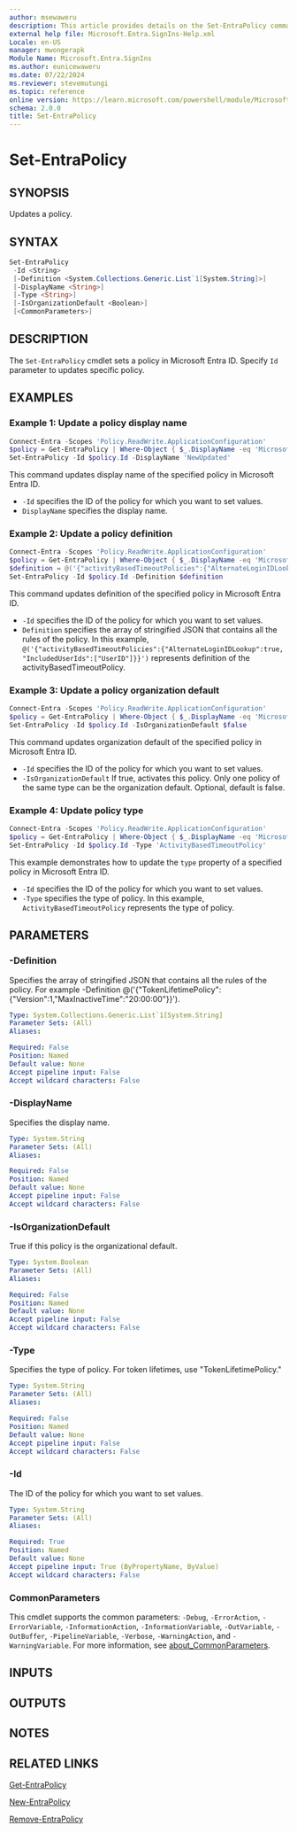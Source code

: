```yaml
---
author: msewaweru
description: This article provides details on the Set-EntraPolicy command.
external help file: Microsoft.Entra.SignIns-Help.xml
Locale: en-US
manager: mwongerapk
Module Name: Microsoft.Entra.SignIns
ms.author: eunicewaweru
ms.date: 07/22/2024
ms.reviewer: stevemutungi
ms.topic: reference
online version: https://learn.microsoft.com/powershell/module/Microsoft.Entra.SignIns/Set-EntraPolicy
schema: 2.0.0
title: Set-EntraPolicy
---
```


# Set-EntraPolicy

## SYNOPSIS

Updates a policy.

## SYNTAX

```powershell
Set-EntraPolicy
 -Id <String>
 [-Definition <System.Collections.Generic.List`1[System.String]>]
 [-DisplayName <String>]
 [-Type <String>]
 [-IsOrganizationDefault <Boolean>]
 [<CommonParameters>]
```

## DESCRIPTION

The `Set-EntraPolicy` cmdlet sets a policy in Microsoft Entra ID. Specify `Id` parameter to updates specific policy.

## EXAMPLES

### Example 1: Update a policy display name

```powershell
Connect-Entra -Scopes 'Policy.ReadWrite.ApplicationConfiguration'
$policy = Get-EntraPolicy | Where-Object { $_.DisplayName -eq 'Microsoft User Default Recommended Policy' }
Set-EntraPolicy -Id $policy.Id -DisplayName 'NewUpdated' 
```

This command updates display name of the specified policy in Microsoft Entra ID.

- `-Id` specifies the ID of the policy for which you want to set values.
- `DisplayName` specifies the display name.

### Example 2: Update a policy definition

```powershell
Connect-Entra -Scopes 'Policy.ReadWrite.ApplicationConfiguration'
$policy = Get-EntraPolicy | Where-Object { $_.DisplayName -eq 'Microsoft User Default Recommended Policy' }
$definition = @('{"activityBasedTimeoutPolicies":{"AlternateLoginIDLookup":true, "IncludedUserIds":["UserID"]}}')
Set-EntraPolicy -Id $policy.Id -Definition $definition
```

This command updates definition of the specified policy in Microsoft Entra ID.

- `-Id` specifies the ID of the policy for which you want to set values.
- `Definition` specifies the array of stringified JSON that contains all the rules of the policy.
In this example, `@('{"activityBasedTimeoutPolicies":{"AlternateLoginIDLookup":true, "IncludedUserIds":["UserID"]}}')` represents definition of the activityBasedTimeoutPolicy.

### Example 3: Update a policy organization default

```powershell
Connect-Entra -Scopes 'Policy.ReadWrite.ApplicationConfiguration'
$policy = Get-EntraPolicy | Where-Object { $_.DisplayName -eq 'Microsoft User Default Recommended Policy' }
Set-EntraPolicy -Id $policy.Id -IsOrganizationDefault $false
```

This command updates organization default of the specified policy in Microsoft Entra ID.

- `-Id` specifies the ID of the policy for which you want to set values.
- `-IsOrganizationDefault` If true, activates this policy. Only one policy of the same type can be the organization default. Optional, default is false.

### Example 4: Update policy type

```powershell
Connect-Entra -Scopes 'Policy.ReadWrite.ApplicationConfiguration'
$policy = Get-EntraPolicy | Where-Object { $_.DisplayName -eq 'Microsoft User Default Recommended Policy' }
Set-EntraPolicy -Id $policy.Id -Type 'ActivityBasedTimeoutPolicy'
```

This example demonstrates how to update the `type` property of a specified policy in Microsoft Entra ID.

- `-Id` specifies the ID of the policy for which you want to set values.
- `-Type` specifies the type of policy. In this example, `ActivityBasedTimeoutPolicy` represents the type of policy.

## PARAMETERS

### -Definition

Specifies the array of stringified JSON that contains all the rules of the policy.
For example -Definition @('{"TokenLifetimePolicy":{"Version":1,"MaxInactiveTime":"20:00:00"}}').

```yaml
Type: System.Collections.Generic.List`1[System.String]
Parameter Sets: (All)
Aliases:

Required: False
Position: Named
Default value: None
Accept pipeline input: False
Accept wildcard characters: False
```

### -DisplayName

Specifies the display name.

```yaml
Type: System.String
Parameter Sets: (All)
Aliases:

Required: False
Position: Named
Default value: None
Accept pipeline input: False
Accept wildcard characters: False
```

### -IsOrganizationDefault

True if this policy is the organizational default.

```yaml
Type: System.Boolean
Parameter Sets: (All)
Aliases:

Required: False
Position: Named
Default value: None
Accept pipeline input: False
Accept wildcard characters: False
```

### -Type

Specifies the type of policy.
For token lifetimes, use "TokenLifetimePolicy."

```yaml
Type: System.String
Parameter Sets: (All)
Aliases:

Required: False
Position: Named
Default value: None
Accept pipeline input: False
Accept wildcard characters: False
```

### -Id

The ID of the policy for which you want to set values.

```yaml
Type: System.String
Parameter Sets: (All)
Aliases:

Required: True
Position: Named
Default value: None
Accept pipeline input: True (ByPropertyName, ByValue)
Accept wildcard characters: False
```

### CommonParameters

This cmdlet supports the common parameters: `-Debug`, `-ErrorAction`, `-ErrorVariable`, `-InformationAction`, `-InformationVariable`, `-OutVariable`, `-OutBuffer`, `-PipelineVariable`, `-Verbose`, `-WarningAction`, and `-WarningVariable`. For more information, see [about_CommonParameters](https://go.microsoft.com/fwlink/?LinkID=113216).

## INPUTS

## OUTPUTS

## NOTES

## RELATED LINKS

[Get-EntraPolicy](Get-EntraPolicy.md)

[New-EntraPolicy](New-EntraPolicy.md)

[Remove-EntraPolicy](Remove-EntraPolicy.md)
